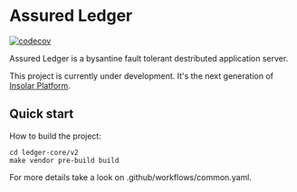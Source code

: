 # Assured Ledger

[![codecov](https://codecov.io/gh/insolar/assured-ledger/branch/master/graph/badge.svg)](https://codecov.io/gh/insolar/assured-ledger)

Assured Ledger is a bysantine fault tolerant destributed application server.

This project is currently under development. It's the next generation of [Insolar Platform](https://github.com/insolar/insolar).

## Quick start

How to build the project:

```
cd ledger-core/v2
make vendor pre-build build
````

For more details take a look on .github/workflows/common.yaml.
